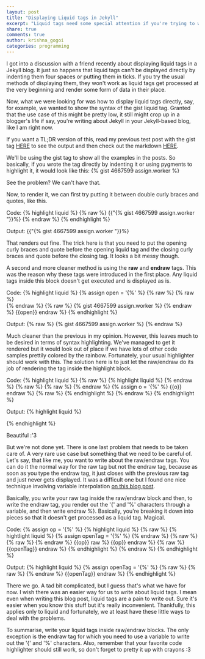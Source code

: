 ```yaml
---
layout: post
title: "Displaying Liquid tags in Jekyll"
excerpt: "Liquid tags need some special attention if you're trying to write about them."
share: true
comments: true
author: krishna_gogoi
categories: programming
---
```


I got into a discussion with a friend recently about displaying liquid
tags in a Jekyll blog. It just so happens that liquid tags can't be displayed
directly by indenting them four spaces or putting them in ticks. If you try the
usual methods of displaying them, they won't work as liquid tags get processed
at the very beginning and render some form of data in their place.

Now, what we were looking for was how to display liquid tags directly, say, for
example, we wanted to show the syntax of the gist liquid tag. Granted that the
use case of this might be pretty low, it still might crop up in a blogger's life
if say, you're writing about Jekyll in your Jekyll-based blog, like I am right
now.

If you want a TL;DR version of this, read my previous test post with the gist
tag [HERE](http://fatpixels.me/programming/liquid-tags-test-post/) to see the
output and then check out the markdown
[HERE](https://raw.githubusercontent.com/mister-raindrop/mister-raindrop.github.io/master/_posts/programming/2015-07-15-liquid-tags-test-post.md).

We'll be using the gist tag to show all the examples in the posts. So basically,
if you wrote the tag directly by indenting it or using pygments to highlight it,
it would look like this:
	{% gist 4667599 assign.worker %}

See the problem? We can't have that.

Now, to render it, we can first try putting it between double curly braces and
quotes, like this.

Code:
{% highlight liquid %}
{% raw %}
{{"{% gist 4667599 assign.worker "}}%}
{% endraw %}
{% endhighlight %}

Output:
{{"{% gist 4667599 assign.worker "}}%}

That renders out fine. The trick here is that you need to put the opening curly braces
and quote before the opening liquid tag and the closing curly braces and quote  before
the closing tag. It looks a bit messy though.

A second and more cleaner method is using the **raw** and **endraw** tags. This
was the reason why these tags were introduced in the first place. Any liquid
tags inside this block doesn't get executed and is displayed as is.

Code:
{% highlight liquid %}
{% assign open = '{%' %}
{% raw %}
{% raw %}  
{% endraw %}
{% raw %}
{% gist 4667599 assign.worker %}
{% endraw %}
{{open}} endraw %}
{% endhighlight %}

Output:
{% raw %}
{% gist 4667599 assign.worker %}
{% endraw %}

Much cleaner than the previous in my opinion. However, this leaves much to be
desired in terms of syntax highlighting. We've managed to get it rendered but it
would look out of place if we have lots of other code samples prettily colored
by the rainbow. Fortunately, your usual highlighter should work with this. The
solution here is to just let the raw/endraw do its job of rendering the tag
inside the highlight block.

Code:
{% highlight liquid %}
{% raw %}
{% highlight liquid %}
{% endraw %}
{% raw %}
{% raw %}
{% endraw %}
{% assign o = '{%' %}
{{o}} endraw %}
{% raw %}
{% endhighlight %}
{% endraw %}
{% endhighlight %}

Output:
{% highlight liquid %}

{% endhighlight %}

Beautiful :'3

But we're not done yet. There is one last problem that needs to be taken care
of. A very rare use case but something that we need to be careful of. Let's say,
that like me, you want to write about the raw/endraw tags. You can do it the
normal way for the raw tag but not the endraw tag, because as soon as you type
the endraw tag, it just closes with the previous raw tag and just never gets
displayed. It was a difficult one but I found one nice technique involving
variable interpolation
[on this blog post](http://blog.slaks.net/2013-06-10/jekyll-endraw-in-code/).

Basically, you write your raw tag inside the raw/endraw block and then, to write
the endraw tag, you render out the '{' and '%' characters through a variable, and then
write endraw %}. Basically, you're breaking it down into pieces so that it
doesn't get processed as a liquid tag. Magical.

Code:
{% assign op = '{%' %}
{% highlight liquid %}
{% raw %}
{% hightlight liquid %}
{% assign openTag = '{%' %}
{% endraw %}
{% raw %}
{% raw %}
{% endraw %}
{{op}} raw %}
{{op}} endraw %}
{% raw %}
{{openTag}} endraw %}
{% endhighlight %}
{% endraw %}
{% endhighlight %}

Output:
{% highlight liquid %}
{% assign openTag = '{%' %}
{% raw %}
{% raw %}
{% endraw %}
{{openTag}} endraw %}
{% endhighlight %}


There we go. A tad bit complicated, but I guess that's what we have for now. I
wish there was an easier way for us to write about liquid tags. I mean even when
writing this blog post, liquid tags are a pain to write out. Sure it's easier
when you know this stuff but it's really inconvenient. Thankfully, this applies
only to liquid and fortunately, we at least have these little ways to deal with
the problems.

To summarise, write your liquid tags inside raw/endraw blocks. The only
exception is the endraw tag for which you need to use a variable to write out
the '{' and '%' characters. Also, remember that your favorite code highlighter should
still work, so don't forget to pretty it up with crayons :3
